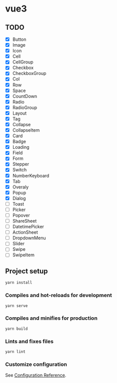 # vue3

## TODO

- [x] Button
- [x] Image
- [x] Icon
- [x] Cell
- [x] CellGroup
- [x] Checkbox
- [x] CheckboxGroup
- [x] Col
- [x] Row
- [x] Space
- [x] CountDown
- [x] Radio
- [x] RadioGroup
- [x] Layout
- [x] Tag
- [x] Collapse
- [x] CollapseItem
- [x] Card
- [x] Badge
- [x] Loading
- [x] Field
- [x] Form
- [x] Stepper
- [x] Switch
- [x] NumberKeyboard
- [x] Tab
- [x] Overaly
- [x] Popup
- [x] Dialog
- [ ] Toast
- [ ] Picker
- [ ] Popover
- [ ] ShareSheet
- [ ] DatetimePicker
- [ ] ActionSheet
- [ ] DropdownMenu
- [ ] Slider
- [ ] Swipe
- [ ] SwipeItem

## Project setup

```
yarn install
```

### Compiles and hot-reloads for development

```
yarn serve
```

### Compiles and minifies for production

```
yarn build
```

### Lints and fixes files

```
yarn lint
```

### Customize configuration

See [Configuration Reference](https://cli.vuejs.org/config/).
